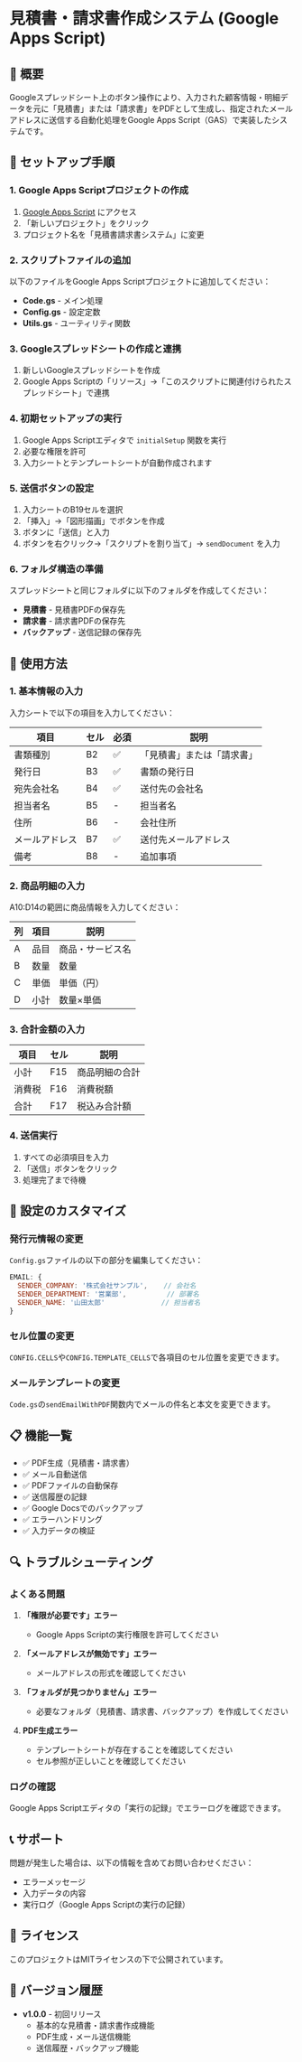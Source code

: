 # 見積書・請求書作成システム (Google Apps Script)

## 📄 概要

Googleスプレッドシート上のボタン操作により、入力された顧客情報・明細データを元に「見積書」または「請求書」をPDFとして生成し、指定されたメールアドレスに送信する自動化処理をGoogle Apps Script（GAS）で実装したシステムです。

## 🚀 セットアップ手順

### 1. Google Apps Scriptプロジェクトの作成

1. [Google Apps Script](https://script.google.com/) にアクセス
2. 「新しいプロジェクト」をクリック
3. プロジェクト名を「見積書請求書システム」に変更

### 2. スクリプトファイルの追加

以下のファイルをGoogle Apps Scriptプロジェクトに追加してください：

- **Code.gs** - メイン処理
- **Config.gs** - 設定定数
- **Utils.gs** - ユーティリティ関数

### 3. Googleスプレッドシートの作成と連携

1. 新しいGoogleスプレッドシートを作成
2. Google Apps Scriptの「リソース」→「このスクリプトに関連付けられたスプレッドシート」で連携

### 4. 初期セットアップの実行

1. Google Apps Scriptエディタで `initialSetup` 関数を実行
2. 必要な権限を許可
3. 入力シートとテンプレートシートが自動作成されます

### 5. 送信ボタンの設定

1. 入力シートのB19セルを選択
2. 「挿入」→「図形描画」でボタンを作成
3. ボタンに「送信」と入力
4. ボタンを右クリック→「スクリプトを割り当て」→ `sendDocument` を入力

### 6. フォルダ構造の準備

スプレッドシートと同じフォルダに以下のフォルダを作成してください：
- **見積書** - 見積書PDFの保存先
- **請求書** - 請求書PDFの保存先
- **バックアップ** - 送信記録の保存先

## 📝 使用方法

### 1. 基本情報の入力

入力シートで以下の項目を入力してください：

| 項目 | セル | 必須 | 説明 |
|------|------|------|------|
| 書類種別 | B2 | ✅ | 「見積書」または「請求書」 |
| 発行日 | B3 | ✅ | 書類の発行日 |
| 宛先会社名 | B4 | ✅ | 送付先の会社名 |
| 担当者名 | B5 | - | 担当者名 |
| 住所 | B6 | - | 会社住所 |
| メールアドレス | B7 | ✅ | 送付先メールアドレス |
| 備考 | B8 | - | 追加事項 |

### 2. 商品明細の入力

A10:D14の範囲に商品情報を入力してください：

| 列 | 項目 | 説明 |
|----|------|------|
| A | 品目 | 商品・サービス名 |
| B | 数量 | 数量 |
| C | 単価 | 単価（円） |
| D | 小計 | 数量×単価 |

### 3. 合計金額の入力

| 項目 | セル | 説明 |
|------|------|------|
| 小計 | F15 | 商品明細の合計 |
| 消費税 | F16 | 消費税額 |
| 合計 | F17 | 税込み合計額 |

### 4. 送信実行

1. すべての必須項目を入力
2. 「送信」ボタンをクリック
3. 処理完了まで待機

## 🔧 設定のカスタマイズ

### 発行元情報の変更

`Config.gs`ファイルの以下の部分を編集してください：

```javascript
EMAIL: {
  SENDER_COMPANY: '株式会社サンプル',    // 会社名
  SENDER_DEPARTMENT: '営業部',          // 部署名
  SENDER_NAME: '山田太郎'              // 担当者名
}
```

### セル位置の変更

`CONFIG.CELLS`や`CONFIG.TEMPLATE_CELLS`で各項目のセル位置を変更できます。

### メールテンプレートの変更

`Code.gs`の`sendEmailWithPDF`関数内でメールの件名と本文を変更できます。

## 📋 機能一覧

- ✅ PDF生成（見積書・請求書）
- ✅ メール自動送信
- ✅ PDFファイルの自動保存
- ✅ 送信履歴の記録
- ✅ Google Docsでのバックアップ
- ✅ エラーハンドリング
- ✅ 入力データの検証

## 🔍 トラブルシューティング

### よくある問題

1. **「権限が必要です」エラー**
   - Google Apps Scriptの実行権限を許可してください

2. **「メールアドレスが無効です」エラー**
   - メールアドレスの形式を確認してください

3. **「フォルダが見つかりません」エラー**
   - 必要なフォルダ（見積書、請求書、バックアップ）を作成してください

4. **PDF生成エラー**
   - テンプレートシートが存在することを確認してください
   - セル参照が正しいことを確認してください

### ログの確認

Google Apps Scriptエディタの「実行の記録」でエラーログを確認できます。

## 📞 サポート

問題が発生した場合は、以下の情報を含めてお問い合わせください：

- エラーメッセージ
- 入力データの内容
- 実行ログ（Google Apps Scriptの実行の記録）

## 📄 ライセンス

このプロジェクトはMITライセンスの下で公開されています。

## 🔄 バージョン履歴

- **v1.0.0** - 初回リリース
  - 基本的な見積書・請求書作成機能
  - PDF生成・メール送信機能
  - 送信履歴・バックアップ機能